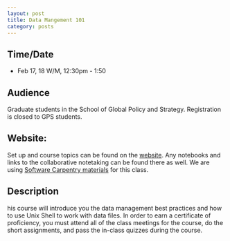 ```yaml
---
layout: post
title: Data Mangement 101
category: posts
---
```


## Time/Date 

* Feb 17, 18 W/M, 12:30pm - 1:50 

## Audience 

Graduate students in the School of Global Policy and Strategy. Registration is closed to GPS students. 

## Website: 

Set up and course topics can be found on the [website](http://ucsdlib.github.io/win2016-gps-dm101/).  Any notebooks and links to the collaborative notetaking can be found there as well.  We are using [Software Carpentry materials](http://software-carpentry.org/lessons/) for this class. 

## Description

his course will introduce you the data management best practices and how to use Unix Shell to work with data files. In order to earn a certificate of proficiency, you must attend all of the class meetings for the course, do the short assignments, and pass the in-class quizzes during the course.

